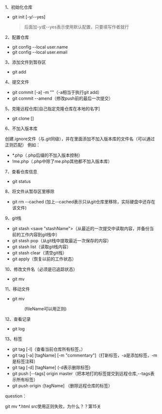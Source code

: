 1、初始化仓库

- git init [-y/--yes]
	>后面加-y或--yes表示使用默认配置，只要填写作者就行

2、配置仓库

- git config --local user.name <your name>
- git config --local user.email <your email>

3、添加文件到暂存区

- git add <file name>

4、提交文件

- git commit [-a] -m "<commentary>"（-a相当于执行git add）
- git commit --amend（修改push前的最后一次提交）

5、克隆远程仓库[自己指定克隆仓库在本地的名字]

- git clone <remote repository> [<your repository name>]

6、不加入版本库

创建.ignore文件（与.git同级），并在里面添加不加入版本库的文件名（可以通过正则匹配）
例如：

- *.php（.php后缀的不加入版本控制）
- !me.php（.php中除了me.php其他都不加入版本库）

7、查看仓库信息

- git status

8、将文件从暂存区里移除

- git rm --cached <fileName> (加上--cached表示只从git仓库里移除，实际硬盘中还存在该文件)

9、git栈

- git stash <save "stashName">（从最近的一次提交中读取内容，并备份当前的工作内容到git栈中）
- git stash pop（从git栈中提取最近一次保存的内容）
- git stash list（读取git栈内容）
- git stash clear（清空git栈）
- git apply（恢复以前的工作状态）

10、修改文件名（必须是已追踪状态）

- git mv <oldfileName> <newfileName>

11、移动文件

- git mv <fileName> <dir> (fileName可以用正则)

12、查看记录

- git log

13、标签

- git tag [-l]（查看当前仓库所有标签，）
- git tag [-a] [tagName] [-m "commentary"]（打新标签，-a是添加标签，-m是标签注释）
- git tag [-d] [tagName] (-d表示删除标签) 
- git push [--tags] origin master（把本地打的标签提交到远程仓库,--tags表示所有标签）
- git push origin :[tagName] （删除远程仓库的标签）



question：

git mv *.html src使用正则失败，为什么？？第15关
